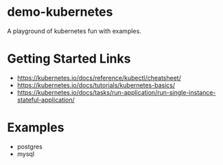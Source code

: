 # demo-kubernetes

A playground of kubernetes fun with examples.

# Getting Started Links
- https://kubernetes.io/docs/reference/kubectl/cheatsheet/
- https://kubernetes.io/docs/tutorials/kubernetes-basics/
- https://kubernetes.io/docs/tasks/run-application/run-single-instance-stateful-application/

# Examples
- postgres
- mysql
